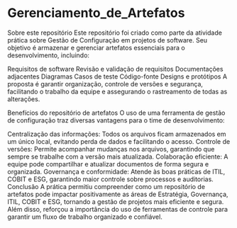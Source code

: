 # Gerenciamento_de_Artefatos
Sobre este repositório
Este repositório foi criado como parte da atividade prática sobre Gestão de Configuração em projetos de software. Seu objetivo é armazenar e gerenciar artefatos essenciais para o desenvolvimento, incluindo:

Requisitos de software
Revisão e validação de requisitos
Documentações adjacentes
Diagramas
Casos de teste
Código-fonte
Designs e protótipos
A proposta é garantir organização, controle de versões e segurança, facilitando o trabalho da equipe e assegurando o rastreamento de todas as alterações.

Benefícios do repositório de artefatos
O uso de uma ferramenta de gestão de configuração traz diversas vantagens para o time de desenvolvimento:

Centralização das informações: Todos os arquivos ficam armazenados em um único local, evitando perda de dados e facilitando o acesso.
Controle de versões: Permite acompanhar mudanças nos arquivos, garantindo que sempre se trabalhe com a versão mais atualizada.
Colaboração eficiente: A equipe pode compartilhar e atualizar documentos de forma segura e organizada.
Governança e conformidade: Atende às boas práticas de ITIL, COBIT e ESG, garantindo maior controle sobre processos e auditorias.
Conclusão
A prática permitiu compreender como um repositório de artefatos pode impactar positivamente as áreas de Estratégia, Governança, ITIL, COBIT e ESG, tornando a gestão de projetos mais eficiente e segura. Além disso, reforçou a importância do uso de ferramentas de controle para garantir um fluxo de trabalho organizado e confiável.
